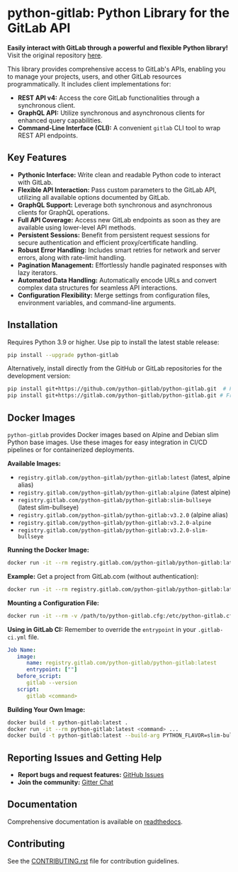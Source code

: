 # python-gitlab: Python Library for the GitLab API

**Easily interact with GitLab through a powerful and flexible Python library!**  Visit the original repository [here](https://github.com/python-gitlab/python-gitlab).

This library provides comprehensive access to GitLab's APIs, enabling you to manage your projects, users, and other GitLab resources programmatically. It includes client implementations for:

*   **REST API v4:** Access the core GitLab functionalities through a synchronous client.
*   **GraphQL API:** Utilize synchronous and asynchronous clients for enhanced query capabilities.
*   **Command-Line Interface (CLI):**  A convenient `gitlab` CLI tool to wrap REST API endpoints.

## Key Features

*   **Pythonic Interface:** Write clean and readable Python code to interact with GitLab.
*   **Flexible API Interaction:** Pass custom parameters to the GitLab API, utilizing all available options documented by GitLab.
*   **GraphQL Support:** Leverage both synchronous and asynchronous clients for GraphQL operations.
*   **Full API Coverage:** Access new GitLab endpoints as soon as they are available using lower-level API methods.
*   **Persistent Sessions:** Benefit from persistent request sessions for secure authentication and efficient proxy/certificate handling.
*   **Robust Error Handling:** Includes smart retries for network and server errors, along with rate-limit handling.
*   **Pagination Management:** Effortlessly handle paginated responses with lazy iterators.
*   **Automated Data Handling:** Automatically encode URLs and convert complex data structures for seamless API interactions.
*   **Configuration Flexibility:** Merge settings from configuration files, environment variables, and command-line arguments.

## Installation

Requires Python 3.9 or higher. Use pip to install the latest stable release:

```bash
pip install --upgrade python-gitlab
```

Alternatively, install directly from the GitHub or GitLab repositories for the development version:

```bash
pip install git+https://github.com/python-gitlab/python-gitlab.git  # From GitHub
pip install git+https://gitlab.com/python-gitlab/python-gitlab.git # From GitLab
```

## Docker Images

`python-gitlab` provides Docker images based on Alpine and Debian slim Python base images. Use these images for easy integration in CI/CD pipelines or for containerized deployments.

**Available Images:**

*   `registry.gitlab.com/python-gitlab/python-gitlab:latest` (latest, alpine alias)
*   `registry.gitlab.com/python-gitlab/python-gitlab:alpine` (latest alpine)
*   `registry.gitlab.com/python-gitlab/python-gitlab:slim-bullseye` (latest slim-bullseye)
*   `registry.gitlab.com/python-gitlab/python-gitlab:v3.2.0` (alpine alias)
*   `registry.gitlab.com/python-gitlab/python-gitlab:v3.2.0-alpine`
*   `registry.gitlab.com/python-gitlab/python-gitlab:v3.2.0-slim-bullseye`

**Running the Docker Image:**

```bash
docker run -it --rm registry.gitlab.com/python-gitlab/python-gitlab:latest <command> ...
```

**Example:** Get a project from GitLab.com (without authentication):

```bash
docker run -it --rm registry.gitlab.com/python-gitlab/python-gitlab:latest project get --id gitlab-org/gitlab
```

**Mounting a Configuration File:**

```bash
docker run -it --rm -v /path/to/python-gitlab.cfg:/etc/python-gitlab.cfg registry.gitlab.com/python-gitlab/python-gitlab:latest <command> ...
```

**Using in GitLab CI:**
Remember to override the `entrypoint` in your `.gitlab-ci.yml` file.

```yaml
Job Name:
   image:
      name: registry.gitlab.com/python-gitlab/python-gitlab:latest
      entrypoint: [""]
   before_script:
      gitlab --version
   script:
      gitlab <command>
```

**Building Your Own Image:**

```bash
docker build -t python-gitlab:latest .
docker run -it --rm python-gitlab:latest <command> ...
docker build -t python-gitlab:latest --build-arg PYTHON_FLAVOR=slim-bullseye . # Build Debian slim image
```

## Reporting Issues and Getting Help

*   **Report bugs and request features:**  [GitHub Issues](https://github.com/python-gitlab/python-gitlab/issues)
*   **Join the community:**  [Gitter Chat](https://gitter.im/python-gitlab/Lobby)

## Documentation

Comprehensive documentation is available on [readthedocs](http://python-gitlab.readthedocs.org/en/stable/).

## Contributing

See the [CONTRIBUTING.rst](https://github.com/python-gitlab/python-gitlab/blob/main/CONTRIBUTING.rst) file for contribution guidelines.
